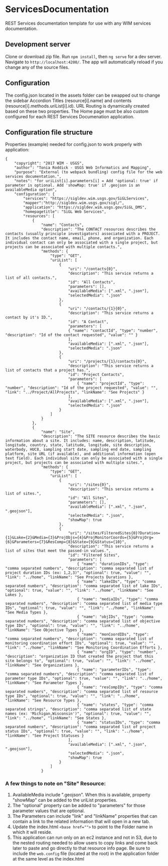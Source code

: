 # ServicesDocumentation

REST Services documentation template for use with any WIM services documentation.

## Development server

Clone or download zip file. Run `npm install`, then `ng serve` for a dev server. 
Navigate to `http://localhost:4200/`. The app will automatically reload if you change any of the source files.

## Configuration

The config.json located in the assets folder can be swapped out to change the sidebar Accordion Titles (resource[i].name) and contents (resource[i].methods.uriList[i].id). URL Routing is dynamically created based on these two properties. The Home page must be also custom configured for each REST Services Documenation application. 

## Configuration file structure
Properties (example) needed for config.json to work properly with application:
```
{
    "copyright": "2017 WIM - USGS",
    "author": "Tonia Roddick - USGS Web Informatics and Mapping", 
    "purpose": "External (to webpack bundling) config file for the web services documentation.",
    "notes": "for uriList[i].parameters[i] = Add 'optional: true' if parameter is optional. Add 'showMap: true' if .geojson is an availableMedia option",
    "configuration": {
        "services": "https://sigldev.wim.usgs.gov/SiGLServices",
        "mapper":"http://sigldev.wim.usgs.gov/sigl/",
        "application": "https://sigldev.wim.usgs.gov/SiGL_DMS",
        "homepagetitle": "SiGL Web Services",
        "resources": [
            {            
                "name": "Contacts",
                "description": "The CONTACT resources describes the contacts (usually principle investigators) associated with a PROJECT. It includes the contact name, email, phone, and organization. Each individual contact can only be associated with a single project, but projects can be associated with multiple contacts.",
                "methods": {
                    "type": "GET",
                    "uriList": [
                        {
                            "uri": "/contacts{0}",
                            "description": "This service returns a list of all contacts.",
                            "id": "All Contacts",
                            "parameters": [],
                            "availableMedia": [".xml", ".json"],
                            "selectedMedia": ".json"
                        },
                        {
                            "uri": "/contacts/{1}{0}",
                            "description": "This service returns a contact by it's ID.",
                            "id": "A Contact",
                            "parameters": [
                            { "name": "contactId", "type": "number", "description": "Id of the contact requested", "value": "" }
                            ],
                            "availableMedia": [".xml", ".json"],
                            "selectedMedia": ".json"
                        },
                        {
                            "uri": "/projects/{1}/contacts{0}",
                            "description": "This service returns a list of contacts that a project has.",
                            "id": "Project Contacts",
                            "parameters": [
                                { "name": "projectId", "type": "number", "description": "Id of the project requested", "value": "", "link": "../Project/AllProjects", "linkName": "See Projects" }
                            ],
                            "availableMedia": [".xml", ".json"],
                            "selectedMedia": ".json"
                        }
                    ]
                }
            },
            {
                "name": "Site",
                "description": "The SITE resource describes the basic information about a site. It includes: name, description, latitude, longitude, country, state, latitude, longitude, site description, waterbody, HUC8, sampling start date, sampling end date, sampling platform, site URL (if available), and additional information (open text field). Each individual site can only be associated with a single project, but projects can be associated with multiple sites.",
                "methods": {
                    "type": "GET",
                    "uriList": [
                        {
                            "uri": "/sites{0}",
                            "description": "This service returns a list of sites.",
                            "id": "All Sites",
                            "parameters": [],
                            "availableMedia": [".xml", ".json", ".geojson"],
                            "selectedMedia": ".json",
                            "showMap": true
                        },
                        {
                            "uri": "/sites/FilteredSites{0}?Duration={1}&Lake={2}&Media={3}&ProjObjs={4}&ProjMonitorCoords={5}&ProjOrg={6}&Parameters={7}&ResComp={8}&State={9}&Status={10}",
                            "description": "This service returns a list of sites that meet the passed-in values.",
                            "id": "Filtered Sites",
                            "parameters": [
                                { "name": "durationIDs", "type": "comma separated numbers", "description": "comma separated list of project duration IDs (ex: 1,2,3)", "optional": true, "value": "", "link": "../home", "linkName": "See Projects Durations },
                                { "name": "lakeIDs", "type": "comma separated numbers", "description": "comma separated list of lake IDs", "optional": true, "value": "", "link": "../home", "linkName": "See Lakes },
                                { "name": "mediaIDs", "type": "comma separated numbers", "description": "comma separated list of media type IDs", "optional": true, "value": "", "link": "../home", "linkName": "See Media Types },
                                { "name": "objIDs", "type": "comma separated numbers", "description": "comma separated list of objective type IDs", "optional": true, "value": "", "link": "../home", "linkName": "See Objective Types },
                                { "name": "monCoordIDs", "type": "comma separated numbers", "description": "comma separated list of monitoring coordination effort IDs", "optional": true, "value": "", "link": "../home", "linkName": "See Monitoring Coordination Efforts },
                                { "name": "orgID", "type": "number", "description": "organization ID that created the project that this site belongs to", "optional": true, "value": "", "link": "../home", "linkName": "See Organizations },
                                { "name": "parameterIDs", "type": "comma separated numbers", "description": "comma separated list of parameter type IDs", "optional": true, "value": "", "link": "../home", "linkName": "See Parameter Types },
                                { "name": "resCompIDs", "type": "comma separated numbers", "description": "comma separated list of resource type IDs", "optional": true, "value": "", "link": "../home", "linkName": "See Resource Types },
                                { "name": "states", "type": "comma separated strings", "description": "comma separated list of state names (ex: 'Michigan,Wisconsin')", "optional": true, "value": "", "link": "../home", "linkName": "See States },
                                { "name": "statusIDs", "type": "comma separated numbers", "description": "comma separated list of project status IDs", "optional": true, "value": "", "link": "../home", "linkName": "See Project Statuses }
                            ],
                            "availableMedia": [".xml", ".json", ".geojson"],
                            "selectedMedia": ".json",
                            "showMap": true
                        }
                    ]
                }

```
### A few things to note on "Site" Resource: 
1. AvailableMedia include ".geojson". When this is available, property "showMap" can be added to the uriList properties. 
2. The "optional" property can be added to "parameters" for those parameter values that are optional.
3. The Parameters can include "link" and "linkName" properties that can contain a link to the related information that will open in a new tab.
4. Update the index.html `<base href="">` to point to the Folder name in which it will reside.
5. This application can run only on an ec2 instance and not in S3, due to the nested routing needed to allow users to copy links and come back later to paste and go directly to that resource info page. Be sure to include the `web.config` file (located at the root) in the application folder at the same level as the index.html
